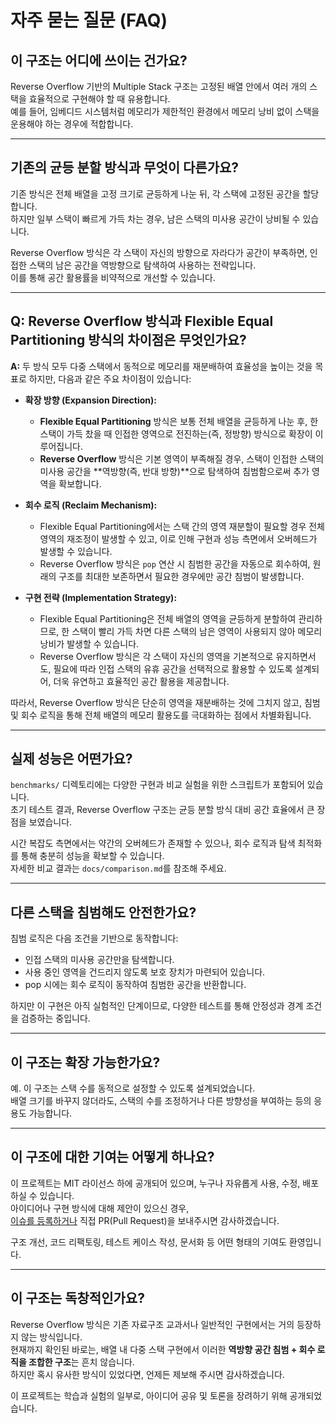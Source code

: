# 자주 묻는 질문 (FAQ)

## 이 구조는 어디에 쓰이는 건가요?

Reverse Overflow 기반의 Multiple Stack 구조는 고정된 배열 안에서 여러 개의 스택을 효율적으로 구현해야 할 때 유용합니다.  
예를 들어, 임베디드 시스템처럼 메모리가 제한적인 환경에서 메모리 낭비 없이 스택을 운용해야 하는 경우에 적합합니다.

---

## 기존의 균등 분할 방식과 무엇이 다른가요?

기존 방식은 전체 배열을 고정 크기로 균등하게 나눈 뒤, 각 스택에 고정된 공간을 할당합니다.  
하지만 일부 스택이 빠르게 가득 차는 경우, 남은 스택의 미사용 공간이 낭비될 수 있습니다.

Reverse Overflow 방식은 각 스택이 자신의 방향으로 자라다가 공간이 부족하면, 인접한 스택의 남은 공간을 역방향으로 탐색하여 사용하는 전략입니다.  
이를 통해 공간 활용률을 비약적으로 개선할 수 있습니다.

---

## Q: Reverse Overflow 방식과 Flexible Equal Partitioning 방식의 차이점은 무엇인가요?

**A:** 두 방식 모두 다중 스택에서 동적으로 메모리를 재분배하여 효율성을 높이는 것을 목표로 하지만, 다음과 같은 주요 차이점이 있습니다:

- **확장 방향 (Expansion Direction):**  
  - **Flexible Equal Partitioning** 방식은 보통 전체 배열을 균등하게 나눈 후, 한 스택이 가득 찼을 때 인접한 영역으로 전진하는(즉, 정방향) 방식으로 확장이 이루어집니다.  
  - **Reverse Overflow** 방식은 기본 영역이 부족해질 경우, 스택이 인접한 스택의 미사용 공간을 **역방향(즉, 반대 방향)**으로 탐색하여 침범함으로써 추가 영역을 확보합니다.

- **회수 로직 (Reclaim Mechanism):**  
  - Flexible Equal Partitioning에서는 스택 간의 영역 재분할이 필요할 경우 전체 영역의 재조정이 발생할 수 있고, 이로 인해 구현과 성능 측면에서 오버헤드가 발생할 수 있습니다.  
  - Reverse Overflow 방식은 `pop` 연산 시 침범한 공간을 자동으로 회수하여, 원래의 구조를 최대한 보존하면서 필요한 경우에만 공간 침범이 발생합니다.

- **구현 전략 (Implementation Strategy):**  
  - Flexible Equal Partitioning은 전체 배열의 영역을 균등하게 분할하여 관리하므로, 한 스택이 빨리 가득 차면 다른 스택의 남은 영역이 사용되지 않아 메모리 낭비가 발생할 수 있습니다.  
  - Reverse Overflow 방식은 각 스택이 자신의 영역을 기본적으로 유지하면서도, 필요에 따라 인접 스택의 유휴 공간을 선택적으로 활용할 수 있도록 설계되어, 더욱 유연하고 효율적인 공간 활용을 제공합니다.

따라서, Reverse Overflow 방식은 단순히 영역을 재분배하는 것에 그치지 않고, 침범 및 회수 로직을 통해 전체 배열의 메모리 활용도를 극대화하는 점에서 차별화됩니다.

---

## 실제 성능은 어떤가요?

`benchmarks/` 디렉토리에는 다양한 구현과 비교 실험을 위한 스크립트가 포함되어 있습니다.  
초기 테스트 결과, Reverse Overflow 구조는 균등 분할 방식 대비 공간 효율에서 큰 장점을 보였습니다.

시간 복잡도 측면에서는 약간의 오버헤드가 존재할 수 있으나, 회수 로직과 탐색 최적화를 통해 충분히 성능을 확보할 수 있습니다.  
자세한 비교 결과는 `docs/comparison.md`를 참조해 주세요.

---

## 다른 스택을 침범해도 안전한가요?

침범 로직은 다음 조건을 기반으로 동작합니다:

- 인접 스택의 미사용 공간만을 탐색합니다.
- 사용 중인 영역을 건드리지 않도록 보호 장치가 마련되어 있습니다.
- pop 시에는 회수 로직이 동작하여 침범한 공간을 반환합니다.

하지만 이 구현은 아직 실험적인 단계이므로, 다양한 테스트를 통해 안정성과 경계 조건을 검증하는 중입니다.

---

## 이 구조는 확장 가능한가요?

예. 이 구조는 스택 수를 동적으로 설정할 수 있도록 설계되었습니다.  
배열 크기를 바꾸지 않더라도, 스택의 수를 조정하거나 다른 방향성을 부여하는 등의 응용도 가능합니다.

---

## 이 구조에 대한 기여는 어떻게 하나요?

이 프로젝트는 MIT 라이선스 하에 공개되어 있으며, 누구나 자유롭게 사용, 수정, 배포하실 수 있습니다.  
아이디어나 구현 방식에 대해 제안이 있으신 경우,  
[이슈를 등록하거나](https://github.com/ochazkeee/reverse-overflow-multistack/issues) 직접 PR(Pull Request)을 보내주시면 감사하겠습니다.

구조 개선, 코드 리팩토링, 테스트 케이스 작성, 문서화 등 어떤 형태의 기여도 환영입니다.

---

## 이 구조는 독창적인가요?

Reverse Overflow 방식은 기존 자료구조 교과서나 일반적인 구현에서는 거의 등장하지 않는 방식입니다.  
현재까지 확인된 바로는, 배열 내 다중 스택 구현에서 이러한 **역방향 공간 침범 + 회수 로직을 조합한 구조**는 흔치 않습니다.  
하지만 혹시 유사한 방식이 있었다면, 언제든 제보해 주시면 감사하겠습니다.

이 프로젝트는 학습과 실험의 일부로, 아이디어 공유 및 토론을 장려하기 위해 공개되었습니다.
